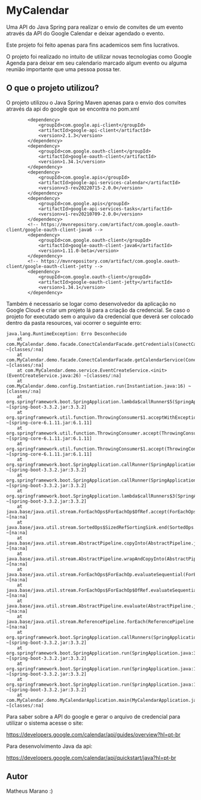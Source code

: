 # MyCalendar
Uma API do Java Spring para realizar o envio de convites de um evento através da API do Google Calendar e deixar agendado o evento.



Este projeto foi feito apenas para fins academicos sem fins lucrativos.



O projeto foi realizado no intuito de utilizar novas tecnologias como Google Agenda para deixar em seu calendario marcado algum evento ou alguma reunião importante que uma pessoa possa ter. 


## O que o projeto utilizou?



O projeto utilizou o Java Spring Maven apenas para o envio dos convites através da api do google que se encontra no pom.xml

```
		<dependency>
            <groupId>com.google.api-client</groupId>
            <artifactId>google-api-client</artifactId>
            <version>2.1.3</version>
        </dependency>
        <dependency>
            <groupId>com.google.oauth-client</groupId>
            <artifactId>google-oauth-client</artifactId>
            <version>1.34.1</version>
        </dependency>
        <dependency>
            <groupId>com.google.apis</groupId>
            <artifactId>google-api-services-calendar</artifactId>
            <version>v3-rev20220715-2.0.0</version>
        </dependency>
        <dependency>
            <groupId>com.google.apis</groupId>
            <artifactId>google-api-services-tasks</artifactId>
            <version>v1-rev20210709-2.0.0</version>
        </dependency>
        <!-- https://mvnrepository.com/artifact/com.google.oauth-client/google-oauth-client-java6 -->
        <dependency>
            <groupId>com.google.oauth-client</groupId>
            <artifactId>google-oauth-client-java6</artifactId>
            <version>1.11.0-beta</version>
        </dependency>
        <!-- https://mvnrepository.com/artifact/com.google.oauth-client/google-oauth-client-jetty -->
        <dependency>
            <groupId>com.google.oauth-client</groupId>
            <artifactId>google-oauth-client-jetty</artifactId>
            <version>1.34.1</version>
        </dependency>
```

Também é necessario se logar como desenvolvedor da aplicação no Google Cloud e criar um projeto lá para a criação da credencial. Se caso o projeto for executado sem o arquivo da credencial que deverá ser colocado dentro da pasta resources, vai ocorrer o seguinte erro:
```
java.lang.RuntimeException: Erro Desconhecido
	at com.MyCalendar.demo.facade.ConectCalendarFacade.getCredentials(ConectCalendarFacade.java:59) ~[classes/:na]
	at com.MyCalendar.demo.facade.ConectCalendarFacade.getCalendarService(ConectCalendarFacade.java:66) ~[classes/:na]
	at com.MyCalendar.demo.service.EventCreateService.<init>(EventCreateService.java:26) ~[classes/:na]
	at com.MyCalendar.demo.config.Instantiation.run(Instantiation.java:16) ~[classes/:na]
	at org.springframework.boot.SpringApplication.lambda$callRunner$5(SpringApplication.java:790) ~[spring-boot-3.3.2.jar:3.3.2]
	at org.springframework.util.function.ThrowingConsumer$1.acceptWithException(ThrowingConsumer.java:83) ~[spring-core-6.1.11.jar:6.1.11]
	at org.springframework.util.function.ThrowingConsumer.accept(ThrowingConsumer.java:60) ~[spring-core-6.1.11.jar:6.1.11]
	at org.springframework.util.function.ThrowingConsumer$1.accept(ThrowingConsumer.java:88) ~[spring-core-6.1.11.jar:6.1.11]
	at org.springframework.boot.SpringApplication.callRunner(SpringApplication.java:798) ~[spring-boot-3.3.2.jar:3.3.2]
	at org.springframework.boot.SpringApplication.callRunner(SpringApplication.java:789) ~[spring-boot-3.3.2.jar:3.3.2]
	at org.springframework.boot.SpringApplication.lambda$callRunners$3(SpringApplication.java:774) ~[spring-boot-3.3.2.jar:3.3.2]
	at java.base/java.util.stream.ForEachOps$ForEachOp$OfRef.accept(ForEachOps.java:184) ~[na:na]
	at java.base/java.util.stream.SortedOps$SizedRefSortingSink.end(SortedOps.java:357) ~[na:na]
	at java.base/java.util.stream.AbstractPipeline.copyInto(AbstractPipeline.java:510) ~[na:na]
	at java.base/java.util.stream.AbstractPipeline.wrapAndCopyInto(AbstractPipeline.java:499) ~[na:na]
	at java.base/java.util.stream.ForEachOps$ForEachOp.evaluateSequential(ForEachOps.java:151) ~[na:na]
	at java.base/java.util.stream.ForEachOps$ForEachOp$OfRef.evaluateSequential(ForEachOps.java:174) ~[na:na]
	at java.base/java.util.stream.AbstractPipeline.evaluate(AbstractPipeline.java:234) ~[na:na]
	at java.base/java.util.stream.ReferencePipeline.forEach(ReferencePipeline.java:596) ~[na:na]
	at org.springframework.boot.SpringApplication.callRunners(SpringApplication.java:774) ~[spring-boot-3.3.2.jar:3.3.2]
	at org.springframework.boot.SpringApplication.run(SpringApplication.java:342) ~[spring-boot-3.3.2.jar:3.3.2]
	at org.springframework.boot.SpringApplication.run(SpringApplication.java:1363) ~[spring-boot-3.3.2.jar:3.3.2]
	at org.springframework.boot.SpringApplication.run(SpringApplication.java:1352) ~[spring-boot-3.3.2.jar:3.3.2]
	at com.MyCalendar.demo.MyCalendarApplication.main(MyCalendarApplication.java:10) ~[classes/:na]
```

Para saber sobre a API do google e gerar o arquivo de credencial para utilizar o sistema acesse o site: 



https://developers.google.com/calendar/api/guides/overview?hl=pt-br



Para desenvolvimento Java da api: 



https://developers.google.com/calendar/api/quickstart/java?hl=pt-br


## Autor
Matheus Marano :)
